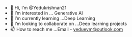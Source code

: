 - 👋 Hi, I’m @Yedukrishnan21
- 👀 I’m interested in ... Generative AI 
- 🌱 I’m currently learning ...Deep Learning
- 💞️ I’m looking to collaborate on ...Deep learning projects
- 📫 How to reach me ...Email - yeduevm@outlook.com

<!---
Yedukrishnan21/Yedukrishnan21 is a ✨ special ✨ repository because its `README.md` (this file) appears on your GitHub profile.
You can click the Preview link to take a look at your changes.
--->
